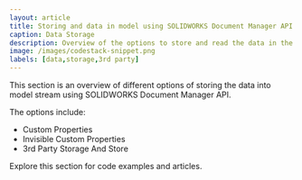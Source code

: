 ```yaml
---
layout: article
title: Storing and data in model using SOLIDWORKS Document Manager API
caption: Data Storage
description: Overview of the options to store and read the data in the model using SOLIDWORKS Document Manager API
image: /images/codestack-snippet.png
labels: [data,storage,3rd party]
---
```

This section is an overview of different options of storing the data into model stream using SOLIDWORKS Document Manager API.

The options include:

* Custom Properties
* Invisible Custom Properties
* 3rd Party Storage And Store

Explore this section for code examples and articles.
